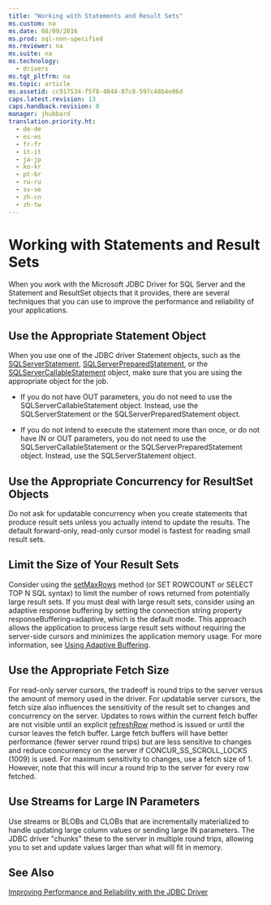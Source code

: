 ```yaml
---
title: "Working with Statements and Result Sets"
ms.custom: na
ms.date: 08/09/2016
ms.prod: sql-non-specified
ms.reviewer: na
ms.suite: na
ms.technology: 
  - drivers
ms.tgt_pltfrm: na
ms.topic: article
ms.assetid: cc917534-f5f8-4844-87c8-597c48b4e06d
caps.latest.revision: 13
caps.handback.revision: 0
manager: jhubbard
translation.priority.ht: 
  - de-de
  - es-es
  - fr-fr
  - it-it
  - ja-jp
  - ko-kr
  - pt-br
  - ru-ru
  - sv-se
  - zh-cn
  - zh-tw
---
```

# Working with Statements and Result Sets
  When you work with the  Microsoft JDBC Driver for SQL Server  and the Statement and ResultSet objects that it provides, there are several techniques that you can use to improve the performance and reliability of your applications.  
  
## Use the Appropriate Statement Object  
 When you use one of the JDBC driver Statement objects, such as the [SQLServerStatement](../content/SQLServerStatement-Class.md), [SQLServerPreparedStatement](../content/SQLServerPreparedStatement-Class.md), or the [SQLServerCallableStatement](../content/SQLServerCallableStatement-Class.md) object, make sure that you are using the appropriate object for the job.  
  
-   If you do not have OUT parameters, you do not need to use the SQLServerCallableStatement object. Instead, use the SQLServerStatement or the SQLServerPreparedStatement object.  
  
-   If you do not intend to execute the statement more than once, or do not have IN or OUT parameters, you do not need to use the SQLServerCallableStatement or the SQLServerPreparedStatement object. Instead, use the SQLServerStatement object.  
  
## Use the Appropriate Concurrency for ResultSet Objects  
 Do not ask for updatable concurrency when you create statements that produce result sets unless you actually intend to update the results. The default forward-only, read-only cursor model is fastest for reading small result sets.  
  
## Limit the Size of Your Result Sets  
 Consider using the [setMaxRows](../content/setMaxRows-Method--SQLServerStatement-.md) method (or SET ROWCOUNT or SELECT TOP N SQL syntax) to limit the number of rows returned from potentially large result sets. If you must deal with large result sets, consider using an adaptive response buffering by setting the connection string property responseBuffering=adaptive, which is the default mode. This approach allows the application to process large result sets without requiring the server-side cursors and minimizes the application memory usage. For more information, see [Using Adaptive Buffering](../content/Using-Adaptive-Buffering.md).  
  
## Use the Appropriate Fetch Size  
 For read-only server cursors, the tradeoff is round trips to the server versus the amount of memory used in the driver. For updatable server cursors, the fetch size also influences the sensitivity of the result set to changes and concurrency on the server. Updates to rows within the current fetch buffer are not visible until an explicit [refreshRow](../content/refreshRow-Method--SQLServerResultSet-.md) method is issued or until the cursor leaves the fetch buffer. Large fetch buffers will have better performance (fewer server round trips) but are less sensitive to changes and reduce concurrency on the server if CONCUR_SS_SCROLL_LOCKS (1009) is used. For maximum sensitivity to changes, use a fetch size of 1. However, note that this will incur a round trip to the server for every row fetched.  
  
## Use Streams for Large IN Parameters  
 Use streams or BLOBs and CLOBs that are incrementally materialized to handle updating large column values or sending large IN parameters. The JDBC driver "chunks" these to the server in multiple round trips, allowing you to set and update values larger than what will fit in memory.  
  
## See Also  
 [Improving Performance and Reliability with the JDBC Driver](../content/Improving-Performance-and-Reliability-with-the-JDBC-Driver.md)  
  
  
